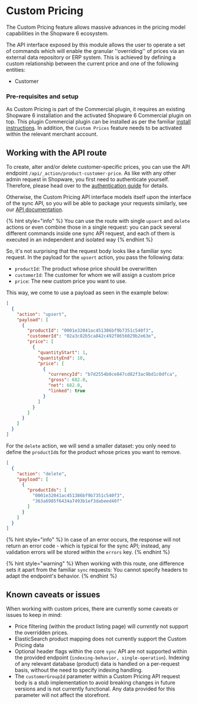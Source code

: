 # Custom Pricing

The Custom Pricing feature allows massive advances in the pricing model capabilities in the Shopware 6 ecosystem.

The API interface exposed by this module allows the user to operate a set of commands which will enable the granular 
''overriding'' of prices via an external data repository or ERP system. This is achieved by defining a custom 
relationship between the current price and one of the following entities:
- Customer

### Pre-requisites and setup

As Custom Pricing is part of the Commercial plugin, it requires an existing Shopware 6 installation and the activated
Shopware 6 Commercial plugin on top. This plugin Commercial plugin can be installed as per the familiar
[install instructions](guides/plugins/plugins/plugin-base-guide#install-your-plugin). In addition, the `Custom Prices` feature needs 
to be activated within the relevant merchant account.

## Working with the API route

To create, alter and/or delete customer-specific prices, you can use the API endpoint `/api/_action/product-customer-price`. As like with any other admin request in Shopware, you first need to authenticate yourself. Therefore, please head over to the 
[authentication guide](https://shopware.stoplight.io/docs/admin-api/ZG9jOjEwODA3NjQx-authentication) for details.

Otherwise, the Custom Pricing API interface models itself upon the interface of the sync API, so you will 
be able to package your requests similarly, see our [API documentation](https://shopware.stoplight.io/docs/admin-api).

{% hint style="info" %}
You can use the route with single `upsert` and `delete` actions or even combine those in a single request: you can pack several different commands inside one sync API request, and each of them is executed in an independent and isolated way
{% endhint %}

So, it's not surprising that the request body looks like a familiar sync request. In the payload for the `upsert` action, you pass the following data:
* `productId`: The product whose price should be overwritten
* `customerId`: The customer for whom we will assign a custom price
* `price`: The new custom price you want to use.

This way, we come to use a payload as seen in the example below:
```json
[
  {
    "action": "upsert",
    "payload": [
      {
        "productId": "0001e32041ac451386bf9b7351c540f3",
        "customerId": "02a3c82b5ca842c492f8656029b2e63e",
        "price": [
          {
            "quantityStart": 1,
            "quantityEnd": 10,
            "price": [
              {
                "currencyId": "b7d2554b0ce847cd82f3ac9bd1c0dfca",
                "gross": 682.0,
                "net": 682.0,
                "linked": true
              }
            ]
          }
        ]
      }
    ]
  }
]
```

For the `delete` action, we will send a smaller dataset: you only need to define the `productId`s for the product whose prices you want to remove.

```json
[
  {
    "action": "delete",
    "payload": [
      {
        "productIds": [
          "0001e32041ac451386bf9b7351c540f3",
          "363a6985f6434a7493b1ef3dabeed40f"
        ]
      }
    ]
  }
]
```

{% hint style="info" %}
In case of an error occurs, the response will not return an error code - which is typical for the sync API; instead, any validation errors will be stored within the `errors` key. 
{% endhint %}

{% hint style="warning" %}
When working with this route, one difference sets it apart from the familiar `sync` requests: You cannot specify headers to adapt the endpoint's behavior. 
{% endhint %}

## Known caveats or issues

When working with custom prices, there are currently some caveats or issues to keep in mind: 
- Price filtering (within the product listing page) will _currently_ not support the overridden prices.
- ElasticSearch product mapping does not currently support the Custom Pricing data
- Optional header flags within the core `sync` API are not supported within the provided endpoint 
(`indexing-behavior, single-operation`). Indexing of any relevant database (product) data is handled on a per-request basis, without the need to specify indexing handling.
- The `customerGroupId` parameter within a Custom Pricing API request body is a stub implementation to avoid breaking 
changes in future versions and is not currently functional. Any data provided for this parameter will not affect the storefront.